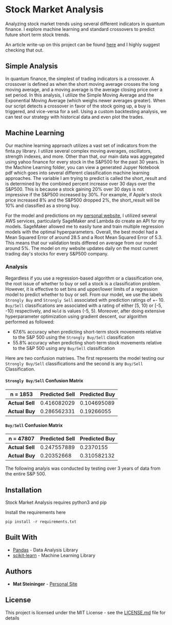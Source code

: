 # Stock Market Analysis
Analyzing stock market trends using several different indicators in quantum finance. I explore machine learning and standard crossovers to predict future short term stock trends.

An article write-up on this project can be found [here](https://towardsdatascience.com/predicting-short-term-stock-movements-with-quantitative-finance-and-machine-learning-in-python-e6e04e3e0337?source=friends_link&sk=1f1bfd0f3af45158a7a0f7e9731987d6) and I highly suggest checking that out.

## Simple Analysis 

In quantum finance, the simplest of trading indicators is a crossover. A crossover is defined as when the short moving average crosses the long moving average, and a moving average is the average closing price over a set period. In this analysis, I utilize the Simple Moving Average and the Exponential Moving Average (which weighs newer averages greater). When our script detects a crossover in favor of the stock going up, a buy is triggered, and vice-versa for a sell. Using a custom backtesting analysis, we can test our strategy with historical data and even plot the trades. 
## Machine Learning

Our machine learning approach utilizes a vast set of indicators from the finta.py library. I utilize several complex moving averages, oscillators, strength indexes, and more. Other than that, our main data was aggregated using yahoo finance for every stock in the S&P500 for the past 30 years. In the Machine Learning folder, you can view a generated Jupyer Notebook pdf which goes into several different classification machine learning approaches. The variable I am trying to predict is called the short_result and is determined by the combined percent increase over 30 days over the S&P500. This is because a stock gaining 20% over 30 days is not impressive if the S&P500 increased by 30%. For example, if Apple's stock price increased 8% and the S&P500 dropped 2%, the short_result will be 10% and classified as a strong buy.

For the model and predictions on my [personal website](https://mathewsteininger.com/#stock), I utilized several AWS services, particularly SageMaker and Lambda do create an API for my models. SageMaker allowed me to easily tune and train multiple regression models with the optimal hyperparameters. Overall, the best model had a Mean Squared Error of around 28.5 and a Root Mean Squared Error of 5.3. This means that our validation tests differed on average from our model around 5%. The model on my website updates daily on the most current trading day's stocks for every S&P500 company.

### Analysis

Regardless if you use a regression-based algorithm or a classification one, the root issue of whether to buy or sell a stock is a classification problem. However, it is effective to set bins and upper/lower limits of a regression model to predict whether to buy or sell. From our model, we use the labels `Strongly Buy` and `Strongly Sell` associated with prediction ratings of +- 10. `Buy/Sell` classifications are associated with a rating of either [5, 10) or [-5, -10) respectively, and `Hold` is values (-5, 5). Moreover, after doing extensive hyperparameter optimization using gradient descent, our algorithm performed as followed:
* 67.6% accuracy when predicting short-term stock movements relative to the S&P 500 using the `Strongly Buy/Sell` classification
* 55.8% accuracy when predicting short-term stock movements relative to the S&P 500 using any `Buy/Sell` classification

Here are two confusion matrixes. The first represents the model testing our `Strongly Buy/Sell` classifications and the second is any `Buy/Sell` Classification.


#### `Strongly Buy/Sell` Confusion Matrix

| n = 1853      | Predicted Sell | Predicted Buy | 
| ------------- | -------------- |-------------- |
| **Actual Sell**   | 0.416082029    | 0.104695089   |
| **Actual Buy**    | 0.286562331    | 0.19266055    |

#### `Buy/Sell` Confusion Matrix

| n = 47807      | Predicted Sell | Predicted Buy | 
| ------------- | -------------- |-------------- |
| **Actual Sell**   | 0.247557889    | 0.2370155   |
| **Actual Buy**    |  0.20352668   | 0.310582132    |

The following analyis was conducted by testing over 3 years of data from the entire S&P 500.

## Installation

Stock Market Analysis requires python3 and pip

Install the requirements here
```
pip install -r requirements.txt
```


## Built With

* [Pandas](https://pandas.pydata.org) - Data Analysis Library
* [scikit-learn](https://scikit-learn.org/stable/) - Machine Learning Library


## Authors

* **Mat Steininger** - [Personal Site](https://mathewsteininger.com)

## License

This project is licensed under the MIT License - see the [LICENSE.md](LICENSE.md) file for details
